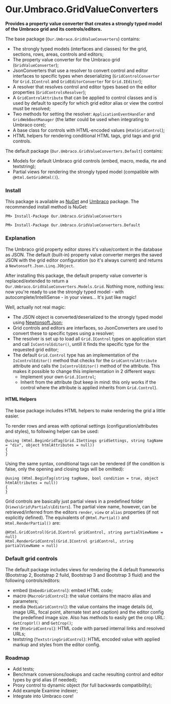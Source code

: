 # Our.Umbraco.GridValueConverters
**Provides a property value converter that creates a strongly typed model of the Umbraco grid and its controls/editors.**

The base package (`Our.Umbraco.GridValueConverters`) contains:
* The strongly typed models (interfaces and classes) for the grid, sections, rows, areas, controls and editors;
* The property value converter for the Umbraco grid (`GridValueConverter`);
* JsonConverters that use a resolver to convert control and editor interfaces to specific types when deserializing (`GridControlConverter` for `Grid.IControl` and `GridEditorConverter` for `Grid.IEditor`);
* A resolver that resolves control and editor types based on the editor properties (`GridControlsResolver`);
* A `GridControlAttribute` that can be applied to control classes and is used by default to specify for which grid editor alias or view the control must be resolved;
* Two methods for setting the resolver: `ApplicationEventHandler` and `GridWebBootManager` (the latter could be used when integrating to Umbraco core);
* A base class for controls with HTML-encoded values (`HtmlGridControl`);
* HTML helpers for rendering conditional HTML tags, grid tags and grid controls.

The default package (`Our.Umbraco.GridValueConverters.Default`) contains:
* Models for default Umbraco grid controls (embed, macro, media, rte and textstring);
* Partial views for rendering the strongly typed model (compatible with `@Html.GetGridHtml()`).

### Install
This package is available as [NuGet](https://www.nuget.org/packages/Our.Umbraco.GridValueConverters/) and [Umbraco](https://our.umbraco.org/projects/developer-tools/ourumbracogridvalueconverters/) package. The recommended install method is NuGet:

`PM> Install-Package Our.Umbraco.GridValueConverters`

`PM> Install-Package Our.Umbraco.GridValueConverters.Default`

### Explanation
The Umbraco grid property editor stores it's value/content in the database as JSON. The default (built-in) property value converter merges the saved JSON with the grid editor configuration (so it's always current) and returns a `Newtonsoft.Json.Linq.JObject`.

After installing this package, the default property value converter is replaced/extended to return a `Our.Umbraco.GridValueConverters.Models.Grid`. Nothing more, nothing less: now you're ready to use the strongly typed model - with autocomplete/IntelliSense - in your views... It's just like magic!

Well, actually not real magic:
* The JSON object is converted/deserialized to the strongly typed model using [Newtonsoft.Json](https://www.newtonsoft.com/json);
* Grid controls and editors are interfaces, so JsonConverters are used to convert these to specific types using a resolver;
* The resolver is set up to load all `Grid.IControl` types on application start and call `IsControlEditor()`, untill it finds the specific type for the requested grid editor;
* The default `Grid.Control` type has an implementation of the `IsControlEditor()` method that checks for the `GridControlAttribute` attribute and calls the `IsControlEditor()` method of the attribute. This makes it possible to change this implementation in 2 different ways:
  * Implement your own `Grid.IControl`;
  * Inherit from the attribute (but keep in mind: this only works if the control where the attribute is applied inherits from `Grid.Control`).

#### HTML Helpers
The base package includes HTML helpers to make rendering the grid a little easier.

To render rows and areas with optional settings (configuration/attributes and styles), to following helper can be used:

```
@using (Html.BeginGridTag(Grid.ISettings gridSettings, string tagName = "div", object htmlAttributes = null))
{
}
```

Using the same syntax, conditional tags can be rendered (if the condition is false, only the opening and closing tags will be omitted):

```
@using (Html.BeginTag(string tagName, bool condition = true, object htmlAttributes = null))
{
}
```

Grid controls are basically just partial views in a predefined folder (`Views\Grid\Partials\Editors`). The partial view name, however, can be retrieved/inferred from the editors `render`, `view` or `alias` properties (if not explicitly defined). The equivalents of `@Html.Partial()` and `Html.RenderPartial()` are: 

```
@Html.GridControl(Grid.IControl gridControl, string partialViewName = null)
Html.RenderGridControl(Grid.IControl gridControl, string partialViewName = null)
```

### Default grid controls
The default package includes views for rendering the 4 default frameworks (Bootstrap 2, Bootstrap 2 fuild, Bootstrap 3 and Bootstrap 3 fluid) and the following controls/editors:
* embed (`EmbedGridControl`): embed HTML code;
* macro (`MacroGridControl`): the value contains the macro alias and parameters;
* media (`MediaGridControl`): the value contains the image details (id, image URL, focal point, alternate text and caption) and the editor config the predefined image size. Also has methods to easily get the crop URL: `GetCropUrl()` and `GetCrop()`;
* rte (`RteGridControl`): HTML code with parsed internal links and resolved URLs;
* textstring (`TextstringGridControl`): HTML encoded value with applied markup and styles from the editor config.

### Roadmap
* Add tests;
* Benchmark conversions/lookups and cache resulting control and editor types by grid alias (if needed);
* Proxy control to dynamic object (for full backwards compatibility);
* Add example Examine indexer;
* Integrate into Umbraco core!